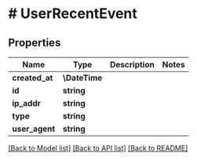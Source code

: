# # UserRecentEvent

## Properties

Name | Type | Description | Notes
------------ | ------------- | ------------- | -------------
**created_at** | **\DateTime** |  |
**id** | **string** |  |
**ip_addr** | **string** |  |
**type** | **string** |  |
**user_agent** | **string** |  |

[[Back to Model list]](../../README.md#models) [[Back to API list]](../../README.md#endpoints) [[Back to README]](../../README.md)
